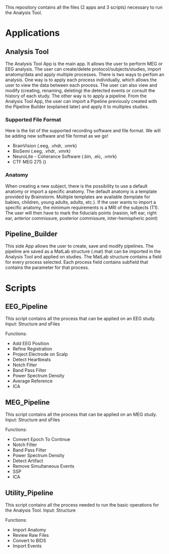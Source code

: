 This repository contains all the files (2 apps and 3 scripts) necessary to run the Analysis Tool.
# Applications
## Analysis Tool

The Analysis Tool App is the main app. It allows the user to perform MEG or EEG analysis. The user can create/delete protocol/subjects/studies, import anatomy/data and apply multiple processes. There is two ways to perfom an analysis. 
One way is to apply each process individually, which allows the user to view the data between each process. The user can also view and modify (creating, renaming, deleting) the detected events or consult the history of each study.
The other way is to apply a pipeline. From the Analysis Tool App, the user can import a Pipeline previously created with the Pipeline Builder (explained later) and apply it to multiples studies.

### Supported File Format
Here is the list of the supported recording software and file format. We will be adding new software and file format as we go!
- BrainVision (.eeg, .vhdr, .vmrk)
- BioSemi (.eeg, .vhdr, .vmrk)
- NeuroLite - Coherance Software (.bin, .elc, .vmrk)
- CTF MEG 275 ()


### Anatomy
When creating a new subject, there is the possibility to use a default anatomy or import a specific anatomy. The default anatomy is a template provided by Brainstorm. Multiple templates are available (template for babies, children, young adults, adults, etc.). If the user wants to import a specific anatomy, the minimum requirements is a MRI of the subjects (T1). The user will then have to mark the fiducials points (nasion, left ear, right ear, anterior commissure, posterior commissure, inter-hemispheric point)

## Pipeline_Builder

This side App allows the user to create, save and modify pipelines. The pipeline are saved as a MatLab structure (.mat) that can be imported in the Analysis Tool and applied on studies. The MatLab structure contains a field for every process selected. Each process field contains subfield that contains the parameter for that process.

# Scripts
## EEG_Pipeline

This script contains all the process that can be applied on an EEG study.
Input: Structure and sFiles

Functions:
- Add EEG Position
- Refine Registration
- Project Electrode on Scalp
- Detect Heartbeats
- Notch Filter
- Band Pass Filter
- Power Spectrum Density
- Average Reference
- ICA


## MEG_Pipeline

This script contains all the process that can be applied on an MEG study.
Input: Structure and sFiles

Functions:

- Convert Epoch To Continue
- Notch Filter
- Band Pass Filter
- Power Spectrum Density
- Detect Artifact
- Remove Simultaneous Events
- SSP
- ICA

## Utility_Pipeline

This script contains all the process needed to run the basic operations for the Analysis Tool.
Input: Structure

Functions:
- Import Anatomy
- Review Raw Files
- Convert to BIDS
- Import Events
